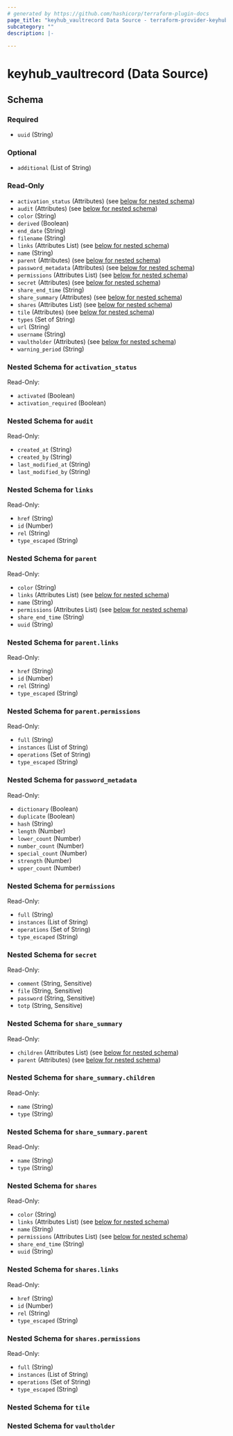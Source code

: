 ```yaml
---
# generated by https://github.com/hashicorp/terraform-plugin-docs
page_title: "keyhub_vaultrecord Data Source - terraform-provider-keyhub"
subcategory: ""
description: |-
  
---
```


# keyhub_vaultrecord (Data Source)





<!-- schema generated by tfplugindocs -->
## Schema

### Required

- `uuid` (String)

### Optional

- `additional` (List of String)

### Read-Only

- `activation_status` (Attributes) (see [below for nested schema](#nestedatt--activation_status))
- `audit` (Attributes) (see [below for nested schema](#nestedatt--audit))
- `color` (String)
- `derived` (Boolean)
- `end_date` (String)
- `filename` (String)
- `links` (Attributes List) (see [below for nested schema](#nestedatt--links))
- `name` (String)
- `parent` (Attributes) (see [below for nested schema](#nestedatt--parent))
- `password_metadata` (Attributes) (see [below for nested schema](#nestedatt--password_metadata))
- `permissions` (Attributes List) (see [below for nested schema](#nestedatt--permissions))
- `secret` (Attributes) (see [below for nested schema](#nestedatt--secret))
- `share_end_time` (String)
- `share_summary` (Attributes) (see [below for nested schema](#nestedatt--share_summary))
- `shares` (Attributes List) (see [below for nested schema](#nestedatt--shares))
- `tile` (Attributes) (see [below for nested schema](#nestedatt--tile))
- `types` (Set of String)
- `url` (String)
- `username` (String)
- `vaultholder` (Attributes) (see [below for nested schema](#nestedatt--vaultholder))
- `warning_period` (String)

<a id="nestedatt--activation_status"></a>
### Nested Schema for `activation_status`

Read-Only:

- `activated` (Boolean)
- `activation_required` (Boolean)


<a id="nestedatt--audit"></a>
### Nested Schema for `audit`

Read-Only:

- `created_at` (String)
- `created_by` (String)
- `last_modified_at` (String)
- `last_modified_by` (String)


<a id="nestedatt--links"></a>
### Nested Schema for `links`

Read-Only:

- `href` (String)
- `id` (Number)
- `rel` (String)
- `type_escaped` (String)


<a id="nestedatt--parent"></a>
### Nested Schema for `parent`

Read-Only:

- `color` (String)
- `links` (Attributes List) (see [below for nested schema](#nestedatt--parent--links))
- `name` (String)
- `permissions` (Attributes List) (see [below for nested schema](#nestedatt--parent--permissions))
- `share_end_time` (String)
- `uuid` (String)

<a id="nestedatt--parent--links"></a>
### Nested Schema for `parent.links`

Read-Only:

- `href` (String)
- `id` (Number)
- `rel` (String)
- `type_escaped` (String)


<a id="nestedatt--parent--permissions"></a>
### Nested Schema for `parent.permissions`

Read-Only:

- `full` (String)
- `instances` (List of String)
- `operations` (Set of String)
- `type_escaped` (String)



<a id="nestedatt--password_metadata"></a>
### Nested Schema for `password_metadata`

Read-Only:

- `dictionary` (Boolean)
- `duplicate` (Boolean)
- `hash` (String)
- `length` (Number)
- `lower_count` (Number)
- `number_count` (Number)
- `special_count` (Number)
- `strength` (Number)
- `upper_count` (Number)


<a id="nestedatt--permissions"></a>
### Nested Schema for `permissions`

Read-Only:

- `full` (String)
- `instances` (List of String)
- `operations` (Set of String)
- `type_escaped` (String)


<a id="nestedatt--secret"></a>
### Nested Schema for `secret`

Read-Only:

- `comment` (String, Sensitive)
- `file` (String, Sensitive)
- `password` (String, Sensitive)
- `totp` (String, Sensitive)


<a id="nestedatt--share_summary"></a>
### Nested Schema for `share_summary`

Read-Only:

- `children` (Attributes List) (see [below for nested schema](#nestedatt--share_summary--children))
- `parent` (Attributes) (see [below for nested schema](#nestedatt--share_summary--parent))

<a id="nestedatt--share_summary--children"></a>
### Nested Schema for `share_summary.children`

Read-Only:

- `name` (String)
- `type` (String)


<a id="nestedatt--share_summary--parent"></a>
### Nested Schema for `share_summary.parent`

Read-Only:

- `name` (String)
- `type` (String)



<a id="nestedatt--shares"></a>
### Nested Schema for `shares`

Read-Only:

- `color` (String)
- `links` (Attributes List) (see [below for nested schema](#nestedatt--shares--links))
- `name` (String)
- `permissions` (Attributes List) (see [below for nested schema](#nestedatt--shares--permissions))
- `share_end_time` (String)
- `uuid` (String)

<a id="nestedatt--shares--links"></a>
### Nested Schema for `shares.links`

Read-Only:

- `href` (String)
- `id` (Number)
- `rel` (String)
- `type_escaped` (String)


<a id="nestedatt--shares--permissions"></a>
### Nested Schema for `shares.permissions`

Read-Only:

- `full` (String)
- `instances` (List of String)
- `operations` (Set of String)
- `type_escaped` (String)



<a id="nestedatt--tile"></a>
### Nested Schema for `tile`


<a id="nestedatt--vaultholder"></a>
### Nested Schema for `vaultholder`
